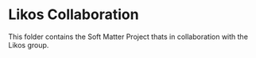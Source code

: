 # Likos Collaboration

This folder contains the Soft Matter Project thats in collaboration with the Likos group.

